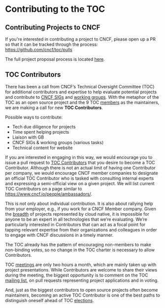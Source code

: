 # Contributing to the TOC

## Contributing Projects to CNCF

If you're interested in contributing a project to CNCF, please open up a PR so that it can be tracked through the process: 
https://github.com/cncf/toc/pulls

The full project proposal process is located [here](https://github.com/cncf/toc/blob/master/process/project_proposals.adoc).

## TOC Contributors

There has been a call from CNCF’s Technical Oversight Committee (TOC) for additional contributors and expertise to help evaluate potential projects and contribute to [CNCF SIGs](https://github.com/cncf/toc/blob/master/sigs/cncf-sigs.md) and [working groups](https://github.com/cncf/toc#working-groups). With the metaphor of the TOC as an open source project and the 9 TOC [members](https://www.cncf.io/people/technical-oversight-committee/) as the maintainers, we are making a call for new **TOC Contributors**.

Possible ways to contribute:

* Tech due diligence for projects
* Time spent helping projects
* Liaison with GB
* CNCF SIGs & working groups (various tasks)
* Technical content for website

If you are interested in engaging in this way, we would encourage you to issue a pull request to [TOC Contributors](https://github.com/cncf/toc/blob/master/CONTRIBUTORS.md) that you desire to become a TOC Contributor. Although there is not an actual limit of having one Contributor per company, we would encourage CNCF member companies to designate an official TOC Contributor who is tasked with consulting internal experts and expressing a semi-official view on a given project. We will list current TOC Contributors on a page similar to https://www.cncf.io/people/ambassadors/.

This is not only about individual contribution.  It is also about rallying help from your employer, e.g., if you work for a CNCF Member company. Given the [breadth](https://raw.githubusercontent.com/cncf/landscape/master/landscape/CloudNativeLandscape_v0.9.5_cncf.jpg) of projects represented by cloud native, it is impossible for anyone to be an expert in all technologies that we’re evaluating. We’re particularly interested in Contributors that can act as a focal point for tapping relevant expertise from their organizations and colleagues in order to engage with CNCF discussions in a timely manner. 

The TOC already has the pattern of encouraging non-members to make non-binding votes, so no change in the TOC charter is necessary to allow Contributors.

TOC [meetings](https://github.com/cncf/toc#meeting-time) are only two hours a month, which are mainly taken up with project presentations. While Contributors are welcome to share their views during the meeting, the biggest opportunity is to comment on the TOC [mailing list](https://github.com/cncf/toc#mailing-list), on pull requests representing project applications and in voting.

And, just as the biggest contributors to open source projects often become maintainers, becoming an active TOC Contributor is one of the best paths to distinguish oneself ahead of TOC [elections](https://github.com/cncf/toc/blob/master/process/election-schedule.md).
